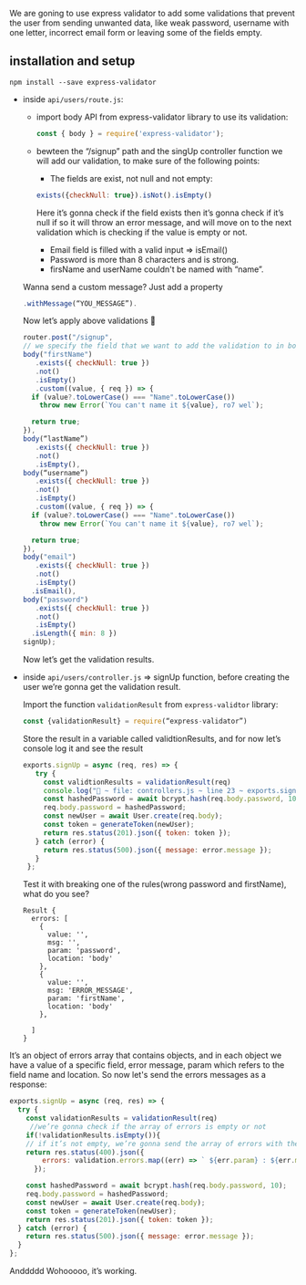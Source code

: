  We are goning to use express validator to add some validations that prevent the user from sending unwanted data, like weak password, username with one letter, incorrect email form or leaving some of the fields empty.


## installation and setup

`npm install --save express-validator
`
- inside ```api/users/route.js```:
  -  import body API from express-validator library to use its validation:
     ```js 
     const { body } = require('express-validator');
     ```


  - bewteen the “/signup” path and the singUp controller function we will add our validation, to make sure of     the following points:
     - The fields are exist, not null and not empty:
     ```js 
     exists({checkNull: true}).isNot().isEmpty()
     ```
      Here it’s gonna check if the field exists then it’s gonna check if it’s null if so it will throw an error      message, and will move on to the next               validation which is checking if the value is empty or not.
     - Email field is filled with a valid input  => isEmail()
     - Password is more than 8 characters and is strong.
     - firsName and userName couldn't be named with “name”.
    
   Wanna send a custom message?
    Just add a property 
    ```js
    .withMessage(“YOU_MESSAGE”).
    ```

    Now let’s apply above validations 🥳
     
     ```js
     router.post("/signup",
     // we specify the field that we want to add the validation to in body arguments
     body("firstName")
        .exists({ checkNull: true })
        .not()
        .isEmpty()
        .custom((value, { req }) => {
       if (value?.toLowerCase() === "Name".toLowerCase())
         throw new Error(`You can't name it ${value}, ro7 wel`);

       return true;
     }),
    body(“lastName”)
        .exists({ checkNull: true })
        .not()
        .isEmpty(),
    body(“username”)
        .exists({ checkNull: true })
        .not()
        .isEmpty()
        .custom((value, { req }) => {
       if (value?.toLowerCase() === "Name".toLowerCase())
         throw new Error(`You can't name it ${value}, ro7 wel`);

       return true;
     }),
    body("email")
        .exists({ checkNull: true })
        .not()
        .isEmpty()
       .isEmail(),
    body("password")
        .exists({ checkNull: true })
        .not()
        .isEmpty()
       .isLength({ min: 8 })
     signUp);
    ```
    
    Now let’s get the validation results.
 - inside `api/users/controller.js`  => signUp function, before creating the user we’re gonna get the validation     result.
    

    Import the function `validationResult` from `express-validtor` library:
    ```js 
    const {validationResult} = require(“express-validator”)
    ```

    Store the result in a variable called validtionResults, and for now let’s console log it and see the           result

   ```js 
   exports.signUp = async (req, res) => {
      try {
        const validtionResults = validationResult(req)
        console.log("🚀 ~ file: controllers.js ~ line 23 ~ exports.signUp= ~ errors", errors)
        const hashedPassword = await bcrypt.hash(req.body.password, 10);
        req.body.password = hashedPassword;
        const newUser = await User.create(req.body);
        const token = generateToken(newUser);
        return res.status(201).json({ token: token });
      } catch (error) {
        return res.status(500).json({ message: error.message });
      }
    };
    ```

    Test it with breaking one of the rules(wrong password and firstName), what do you see?
    ```
    Result {
      errors: [
        {
          value: '',
          msg: '',
          param: 'password',
          location: 'body'
        },
        {
          value: '',
          msg: 'ERROR_MESSAGE',
          param: 'firstName',
          location: 'body'
        },
        
      ]
    }
    ```
 It’s an object of errors array that contains objects, and in each object we have a value of a specific field, error message, param which refers to the field name and location.
So now let's send the errors messages as a response:

```js 
exports.signUp = async (req, res) => {
  try {
    const validationResults = validationResult(req)
     //we’re gonna check if the array of errors is empty or not
    if(!validationResults.isEmpty()){
    // if it’s not empty, we’re gonna send the array of errors with their messages as a response
    return res.status(400).json({
        errors: validation.errors.map((err) => ` ${err.param} : ${err.msg}`),
      });

    const hashedPassword = await bcrypt.hash(req.body.password, 10);
    req.body.password = hashedPassword;
    const newUser = await User.create(req.body);
    const token = generateToken(newUser);
    return res.status(201).json({ token: token });
  } catch (error) {
    return res.status(500).json({ message: error.message });
  }
};
```
Anddddd Wohooooo, it’s working.



